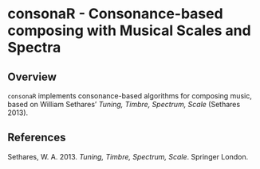 consonaR - Consonance-based composing with Musical Scales and Spectra
================

## Overview

`consonaR` implements consonance-based algorithms for composing music,
based on William Sethares’ *Tuning, Timbre, Spectrum, Scale* (Sethares
2013).

## References

<div id="refs" class="references csl-bib-body hanging-indent">

<div id="ref-sethares2013tuning" class="csl-entry">

Sethares, W. A. 2013. *Tuning, Timbre, Spectrum, Scale*. Springer
London.

</div>

</div>
